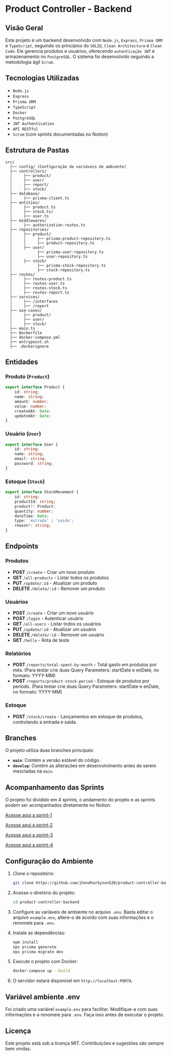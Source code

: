 # Product Controller - Backend

## Visão Geral
Este projeto é um backend desenvolvido com ``Node.js``, ``Express``, ``Prisma ORM`` e ``TypeScript``, seguindo os princípios do ``SOLID``, ``Clean Architecture`` e ``Clean Code``. Ele gerencia produtos e usuários, oferecendo ``autenticação JWT`` e armazenamento no ``PostgreSQL``. O sistema foi desenvolvido seguindo a metodologia ágil ``Scrum``.

## Tecnologias Utilizadas
- ``Node.js``
- ``Express``
- ``Prisma ORM``
- ``TypeScript``
- ``Docker``
- ``PostgreSQL``
- ``JWT Authentication``
- ``API RESTful``
- ``Scrum`` (com sprints documentadas no Notion)

## Estrutura de Pastas
```
src/
  ├── config/ (Configuração de variáveis de ambiente)
  ├── controllers/
  │     ├── product/
  │     ├── user/
  │     ├── report/
  │     ├── stock/
  ├── database/
  │     ├── prisma-client.ts
  ├── entities/
  │     ├── product.ts
  │     ├── stock.ts/
  │     ├── user.ts
  ├── middlewares/
  │     ├── authorization-routes.ts
  ├── repositories/
  │     ├── product/
  │     │     ├── prisma-product-repository.ts
  │     │     ├── product-repository.ts
  │     ├── user/
  │           ├── prisma-user-repository.ts
  │           ├── user-repository.ts
  │     ├── stock/
  │           ├── prisma-stock-repository.ts
  │           ├── stock-repository.ts
  ├── routes/
  │     ├── routes-product.ts
  │     ├── routes-user.ts
  │     ├── routes-stock.ts
  │     ├── routes-report.ts
  ├── services/
  │     ├── /interfaces
  │     ├── /report
  ├── use-cases/
  │     ├── product/
  │     ├── user/
  │     ├── stock/
  ├── main.ts
  ├── Dockerfile
  ├── docker-compose.yml
  ├── entrypoint.sh
  ├── .dockerignore
```

## Entidades
### Produto (`Product`)
```typescript
export interface Product {
    id: string;
    name: string;
    amount: number;
    value: number;
    createdAt: Date;
    updatedAt: Date;
}
```

### Usuário (`User`)
```typescript
export interface User {
    id: string;
    name: string;
    email: string;
    password: string;
}
```
### Estoque (`Stock`)
```typescript
export interface StockMovement {
    id: string;
    productId: string;
    product?: Product;
    quantity: number;
    dateTime: Date;
    type: 'entrada' | 'saida';
    reason?: string;    
}
```

## Endpoints

### Produtos
- **POST** `/create` - Criar um novo produto
- **GET** `/all-products` - Listar todos os produtos
- **PUT** `/update/:id` - Atualizar um produto
- **DELETE** `/delete/:id` - Remover um produto

### Usuários
- **POST** `/create` - Criar um novo usuário
- **POST** `/login` - Autenticar usuário
- **GET** `/all-users` - Listar todos os usuários
- **PUT** `/update/:id` - Atualizar um usuário
- **DELETE** `/delete/:id` - Remover um usuário
- **GET** `/hello` - Rota de teste

### Relatórios
- **POST** `/reports/total-spent-by-month` - Total gasto em produtos por mês. (Para testar crie duas Query Parameters: startDate e enDate, no formato: YYYY-MM)
- **POST** `/reports/product-stock-period` - Estoque de produtos por período. (Para testar crie duas Query Parameters: startDate e enDate, no formato: YYYY-MM)

### Estoque
- **POST** `/stock/create` - Lançamentos em estoque de produtos, controlando a entrada e saída.

## Branches
O projeto utiliza duas branches principais:
- **`main`**: Contém a versão estável do código.
- **`develop`**: Contém as alterações em desenvolvimento antes de serem mescladas na `main`.

## Acompanhamento das Sprints
O projeto foi dividido em 4 sprints, o andamento do projeto e as sprints podem ser acompanhados diretamente no Notion:

[Acesse aqui a sprint-1](https://distinct-meadowlark-f51.notion.site/2bee374ed27e4ef8a1168ac13a7973e4?v=94381af86b224fbf9679caddeaa1ef32)

[Acesse aqui a sprint-2](https://distinct-meadowlark-f51.notion.site/1b93d1f0f622802eb054c5b57376587f?v=1b93d1f0f62281cebbdc000c73d8c6b9)

[Acesse aqui a sprint-3](https://distinct-meadowlark-f51.notion.site/1b93d1f0f62280cf8729d30183c20ea3?v=1b93d1f0f622819d80d9000c153b33c7)

[Acesse aqui a sprint-4](https://distinct-meadowlark-f51.notion.site/1b93d1f0f622800496f0c56631b44766?v=1b93d1f0f6228181a7f1000ce26cfece)

## Configuração do Ambiente
1. Clone o repositório:
   ```bash
   git clone https://github.com/jhondharkyson520/product-controller-backend.git
   ```
2. Acesse o diretório do projeto:
   ```bash
   cd product-controller-backend
   ```
3. Configure as variáveis de ambiente no arquivo `.env`.
   Basta editar o arquivo `example.env`, altere-o de acordo com suas informações e o renomeie para `.env`.

4. Instale as dependências:
   ```bash
   npm install
   npx prisma generate
   npx prisma migrate dev
   ```

5. Execute o projeto com Docker:
   ```bash
   docker-compose up --build
   ```
6. O servidor estará disponível em `http://localhost:PORTA`.

## Variável ambiente .env
Foi criado uma variável ``example.env`` para facilitar. Modifique-a com suas informações e a renomeie para  `.env`. Faça isso antes de executar o projeto.

## Licença
Este projeto está sob a licença MIT. Contribuições e sugestões são sempre bem vindas.
